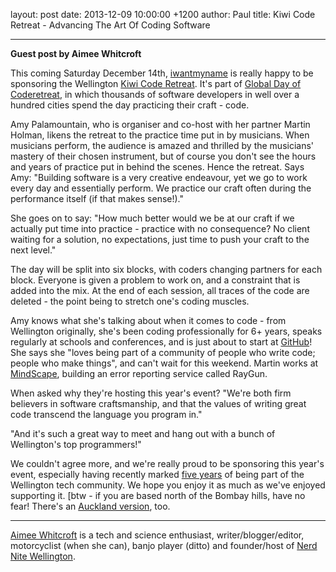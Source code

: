 layout: post
date: 2013-12-09 10:00:00 +1200
author: Paul
title: Kiwi Code Retreat - Advancing The Art Of Coding Software



----
<!-- excerpt -->

**Guest post by Aimee Whitcroft**

This coming Saturday December 14th, [iwantmyname](https://iwantmyname.co.nz/) is really happy to be sponsoring the Wellington [Kiwi Code Retreat](http://www.meetup.com/kiwi-code-retreat/events/142880662/). It's part of [Global Day of Coderetreat](http://globalday.coderetreat.org/), in which thousands of software developers in well over a hundred cities spend the day practicing their craft - code.

<!-- /excerpt -->

Amy Palamountain, who is organiser and co-host with her partner Martin Holman, likens the retreat to the practice time put in by musicians. When musicians perform, the audience is amazed and thrilled by the musicians' mastery of their chosen instrument, but of course you don't see the hours and years of practice put in behind the scenes. Hence the retreat. Says Amy: "Building software is a very creative endeavour, yet we go to work every day and essentially perform. We practice our craft often during the performance itself (if that makes sense!)."

She goes on to say: "How much better would we be at our craft if we actually put time into practice - practice with no consequence? No client waiting for a solution, no expectations, just time to push your craft to the next level."

The day will be split into six blocks, with coders changing partners for each block. Everyone is given a problem to work on, and a constraint that is added into the mix. At the end of each session, all traces of the code are deleted - the point being to stretch one's coding muscles.

Amy knows what she's talking about when it comes to code - from Wellington originally, she's been coding professionally for 6+ years, speaks regularly at schools and conferences, and is just about to start at [GitHub](https://iwantmyname.co.nz/services/developer/github-pages-custom-domain)! She says she "loves being part of a community of people who write code; people who make things", and can't wait for this weekend. Martin works at [MindScape](http://www.mindscapehq.com/), building an error reporting service called RayGun.

When asked why they're hosting this year's event? "We're both firm believers in software craftsmanship, and that the values of writing great code transcend the language you program in."

"And it's such a great way to meet and hang out with a bunch of Wellington's top programmers!"

We couldn't agree more, and we're really proud to be sponsoring this year's event, especially having recently marked [five years](https://iwantmyname.com/blog/2013/12/happy-5th-birthday-iwantmyname.html) of being part of the Wellington tech community. We hope you enjoy it as much as we've enjoyed supporting it. [btw - if you are based north of the Bombay hills, have no fear! There's an [Auckland version](http://www.meetup.com/kiwi-code-retreat/events/142664562/), too.

***

[Aimee Whitcroft](http://aimee.geek.nz/) is a tech and science enthusiast, writer/blogger/editor, motorcyclist (when she can), banjo player (ditto) and founder/host of [Nerd Nite Wellington](http://wellington.nerdnite.com/).
